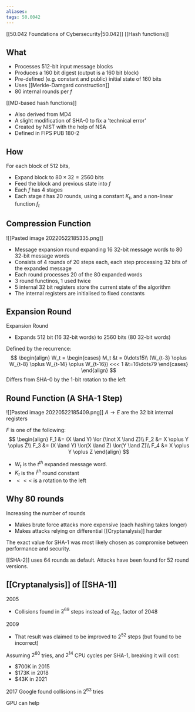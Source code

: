 ```yaml
---
aliases: 
tags: 50.0042
---
```

[[50.042 Foundations of Cybersecurity|50.042]]
[[Hash functions]]

## What
- Processes 512-bit input message blocks
- Produces a 160 bit digest (output is a 160 bit block)
- Pre-defined (e.g. constant and public) initial state of 160 bits
- Uses [[Merkle-Damgard construction]]
- 80 internal rounds per $f$

[[MD-based hash functions]]

- Also derived from MD4
- A slight modification of SHA-0 to fix a 'technical error'
- Created by NIST with the help of NSA
- Defined in FIPS PUB 180-2

## How
For each block of 512 bits,
- Expand block to $80 \times 32 = 2560$ bits
- Feed the block and previous state into $f$
- Each $f$ has 4 stages
- Each stage $t$ has 20 rounds, using a constant $K_t$, and a non-linear function $f_t$

## Compression Function
![[Pasted image 20220522185335.png]]
- Message expansion round expanding 16 32-bit message words to 80 32-bit message words
- Consists of 4 rounds of 20 steps each, each step processing 32 bits of the expanded message
- Each round processes 20 of the 80 expanded words
- 3 round functinos, 1 used twice
- 5 internal 32 bit registers store the current state of the algorithm
- The internal registers are initialised to fixed constants

## Expansion Round
Expansion Round
- Expands 512 bit (16 32-bit words) to 2560 bits (80 32-bit words)

Defined by the recurrence:
$$
\begin{align}
W_t = \begin{cases}
M_t &t = 0\dots15\\
(W_{t-3} \oplus W_{t-8} \oplus W_{t-14} \oplus W_{t-16}) <<< 1 &t=16\dots79
\end{cases}
\end{align}
$$
Differs from SHA-0 by the 1-bit rotation to the left

## Round Function (A SHA-1 Step)
![[Pasted image 20220522185409.png]]
$A \to E$ are the 32 bit internal registers

$F$ is one of the following:
$$
\begin{align}
F_1 &= (X \land Y) \lor (\lnot X \land Z)\\
F_2 &= X \oplus Y \oplus Z\\
F_3 &= (X \land Y) \lor(X \land Z) \lor(Y \land Z)\\
F_4 &= X \oplus Y \oplus Z
\end{align}
$$
- $W_t$ is the $t^{th}$ expanded message word.
- $K_t$ is the $i^{th}$ round constant
- $<<<$ is a rotation to the left

## Why 80 rounds
Increasing the number of rounds
- Makes brute force attacks more expensive (each hashing takes longer)
- Makes attacks relying on differential [[Cryptanalysis]] harder

The exact value for SHA-1 was most likely chosen as compromise between performance and security.

[[SHA-2]] uses 64 rounds as default. Attacks have been found for 52 round versions.

## [[Cryptanalysis]] of [[SHA-1]]
2005
- Collisions found in $2^{69}$ steps instead of $2_{80}$, factor of 2048

2009
- That result was claimed to be improved to $2^{52}$ steps (but found to be incorrect)

Assuming $2^{60}$ tries, and $2^{14}$ CPU cycles per SHA-1, breaking it will cost:
- $700K in 2015
- $173K in 2018
- $43K in 2021

2017
Google found collisions in $2^{63}$ tries

GPU can help

